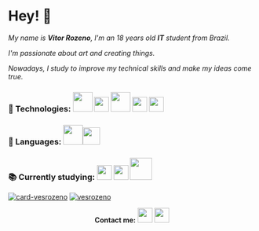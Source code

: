 # Hey! :wave:

_My name is **Vitor Rozeno**, I'm an 18 years old  **IT** student from Brazil._

_I'm passionate about art and creating things._ 

_Nowadays, I study to improve my technical skills and make my ideas come true._

### 🔧 Technologies: <img width = "40px" src="https://upload.wikimedia.org/wikipedia/commons/thumb/6/61/HTML5_logo_and_wordmark.svg/1200px-HTML5_logo_and_wordmark.svg.png"/>  <img width = "30px" src="https://logodownload.org/wp-content/uploads/2017/04/css-3-logo-1.png" />  <img width = "40px" src="https://getbootstrap.com.br/docs/4.1/assets/img/bootstrap-stack.png"/>  <img width = "30px" src="https://upload.wikimedia.org/wikipedia/commons/thumb/0/0c/Microsoft_Office_logo_%282013–2019%29.svg/864px-Microsoft_Office_logo_%282013–2019%29.svg.png" />   <img width = "30px" src="https://git-scm.com/images/logos/downloads/Git-Icon-1788C.png" />     

### 📃 Languages: <img width = "40px" src="https://cdn.iconscout.com/icon/free/png-512/c-programming-569564.png" /><img width = "35px" src="https://upload.wikimedia.org/wikipedia/commons/thumb/1/18/ISO_C%2B%2B_Logo.svg/1200px-ISO_C%2B%2B_Logo.svg.png" />  

### 📚 Currently studying:  <img width = "30px" src="https://upload.wikimedia.org/wikipedia/commons/thumb/0/06/Kotlin_Icon.svg/2048px-Kotlin_Icon.svg.png"/> <img width = "30px" src="https://seeklogo.com/images/C/c-sharp-c-logo-02F17714BA-seeklogo.com.png"/> <img width = "45px" src="https://upload.wikimedia.org/wikipedia/commons/thumb/2/27/PHP-logo.svg/2560px-PHP-logo.svg.png"/>

[![card-vesrozeno](https://github-readme-stats.vercel.app/api?username=vesrozeno&theme=tokyonight)](https://github.com/vesrozeno/)  [![vesrozeno](https://github-readme-stats.vercel.app/api/top-langs/?username=vesrozeno&hide=html&layout=compact&theme=tokyonight)](https://github.com/vesrozeno/)

<p align = "center"> <strong>Contact me:</strong>
    <a  href ="https://www.linkedin.com/in/vitor-rozeno/"><img width = "30px" src="https://expertdigital.net/wp-content/uploads/2018/11/linkedin-logo.png"/></a>  <a href="https://www.instagram.com/vesrozeno/"><img width = "30px" src="https://upload.wikimedia.org/wikipedia/commons/thumb/a/a5/Instagram_icon.png/2048px-Instagram_icon.png"/></a></p>

